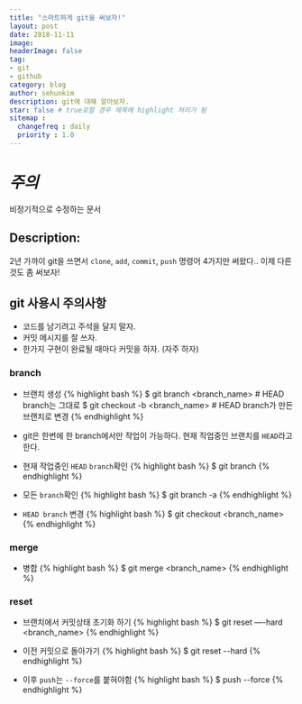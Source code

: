 ```yaml
---
title: "스마트하게 git을 써보자!"
layout: post
date: 2018-11-11
image:
headerImage: false
tag:
- git
- github
category: blog
author: sehunkim
description: git에 대해 알아보자.
star: false # true로할 경우 제목에 highlight 처리가 됨
sitemap :
  changefreq : daily
  priority : 1.0
---
```


# *주의*
<span class="evidence">비정기적으로 수정하는 문서</span>

## Description:
2년 가까이 git을 쓰면서 `clone`, `add`, `commit`, `push` 명령어 4가지만 써왔다.. 이제 다른 것도 좀 써보자!

## git 사용시 주의사항
- 코드를 남기려고 주석을 달지 말자.
- 커밋 메시지를 잘 쓰자.
- 한가지 구현이 완료될 때마다 커밋을 하자. (자주 하자)

### branch

- 브랜치 생성
{% highlight bash %}
$ git branch <branch_name> # HEAD branch는 그대로
$ git checkout -b <branch_name> # HEAD branch가 만든 브랜치로 변경
{% endhighlight %}

- git은 한번에 한 branch에서만 작업이 가능하다. 현재 작업중인 브랜치를 `HEAD`라고 한다.

- 현재 작업중인 `HEAD` `branch`확인
{% highlight bash %}
$ git branch
{% endhighlight %}

- 모든 `branch`확인
{% highlight bash %}
$ git branch -a
{% endhighlight %}

- `HEAD branch` 변경
{% highlight bash %}
$ git checkout <branch_name>
{% endhighlight %}

### merge
- 병합
{% highlight bash %}
$ git merge <branch_name>
{% endhighlight %}

### reset
- 브랜치에서 커밋상태 초기화 하기
{% highlight bash %}
$ git reset —-hard <branch_name>
{% endhighlight %}

- 이전 커밋으로 돌아가기
{% highlight bash %}
$ git reset --hard
{% endhighlight %}

- 이후 `push`는 `--force`를 붙혀야함
{% highlight bash %}
$ push --force
{% endhighlight %}
